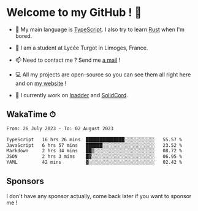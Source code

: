 # Welcome to my GitHub ! 🌃

- 🔭 My main language is [TypeScript](https://www.typescriptlang.org/). I also try to learn [Rust](https://www.rust-lang.org/) when I'm bored. 

- 🌱 I am a student at Lycée Turgot in Limoges, France.

- 📫 Need to contact me ? Send me <a href="mailto:mikkel@milescode.dev">a mail</a> !

- 💻 All my projects are open-source so you can see them all right here and on <a href="https://www.vexcited.ml">my website</a> !

- 👀 I currently work on [lpadder](https://github.com/Vexcited/lpadder) and [SolidCord](https://github.com/Vexcited/SolidCord).

## WakaTime ⏱

<!--START_SECTION:waka-->

```txt
From: 26 July 2023 - To: 02 August 2023

TypeScript   16 hrs 26 mins  ██████████████░░░░░░░░░░░   55.57 %
JavaScript   6 hrs 57 mins   ██████░░░░░░░░░░░░░░░░░░░   23.52 %
Markdown     2 hrs 34 mins   ██▒░░░░░░░░░░░░░░░░░░░░░░   08.72 %
JSON         2 hrs 3 mins    █▓░░░░░░░░░░░░░░░░░░░░░░░   06.95 %
YAML         42 mins         ▓░░░░░░░░░░░░░░░░░░░░░░░░   02.42 %
```

<!--END_SECTION:waka-->

## Sponsors

I don't have any sponsor actually, come back later if you want to sponsor me !
